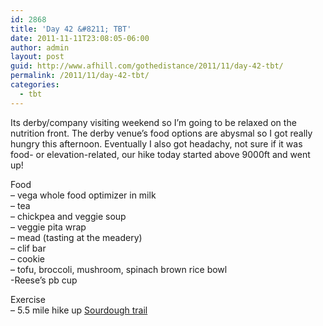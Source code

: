 ```yaml
---
id: 2868
title: 'Day 42 &#8211; TBT'
date: 2011-11-11T23:08:05-06:00
author: admin
layout: post
guid: http://www.afhill.com/gothedistance/2011/11/day-42-tbt/
permalink: /2011/11/day-42-tbt/
categories:
  - tbt
---
```

Its derby/company visiting weekend so I&#8217;m going to be relaxed on the nutrition front. The derby venue&#8217;s food options are abysmal so I got really hungry this afternoon. Eventually I also got headachy, not sure if it was food- or elevation-related, our hike today started above 9000ft and went up! 

Food  
&#8211; vega whole food optimizer in milk  
&#8211; tea  
&#8211; chickpea and veggie soup  
&#8211; veggie pita wrap  
&#8211; mead (tasting at the meadery)  
&#8211; clif bar  
&#8211; cookie  
&#8211; tofu, broccoli, mushroom, spinach brown rice bowl  
-Reese&#8217;s pb cup

Exercise  
&#8211; 5.5 mile hike up [Sourdough trail](http://www.trails.com/tcatalog_trail.aspx?trailid=HGR277-012)